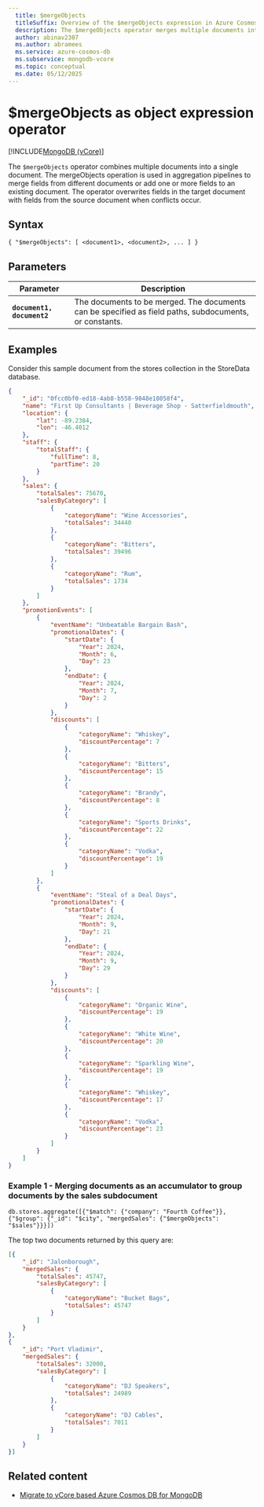 ```yaml
---
  title: $mergeObjects
  titleSuffix: Overview of the $mergeObjects expression in Azure Cosmos DB for MongoDB vCore
  description: The $mergeObjects operator merges multiple documents into a single document
  author: abinav2307
  ms.author: abramees
  ms.service: azure-cosmos-db
  ms.subservice: mongodb-vcore
  ms.topic: conceptual
  ms.date: 05/12/2025
---
```


# $mergeObjects as object expression operator

[!INCLUDE[MongoDB (vCore)](~/reusable-content/ce-skilling/azure/includes/cosmos-db/includes/appliesto-mongodb-vcore.md)]

The `$mergeObjects` operator combines multiple documents into a single document. The mergeObjects operation is used in aggregation pipelines to merge fields from different documents or add one or more fields to an existing document. The operator overwrites fields in the target document with fields from the source document when conflicts occur.

## Syntax

```mongodb
{ "$mergeObjects": [ <document1>, <document2>, ... ] }
```

## Parameters
| Parameter | Description |
| --- | --- |
| **`document1, document2`** | The documents to be merged. The documents can be specified as field paths, subdocuments, or constants. |

## Examples

Consider this sample document from the stores collection in the StoreData database.

```json
{
    "_id": "0fcc0bf0-ed18-4ab8-b558-9848e18058f4",
    "name": "First Up Consultants | Beverage Shop - Satterfieldmouth",
    "location": {
        "lat": -89.2384,
        "lon": -46.4012
    },
    "staff": {
        "totalStaff": {
            "fullTime": 8,
            "partTime": 20
        }
    },
    "sales": {
        "totalSales": 75670,
        "salesByCategory": [
            {
                "categoryName": "Wine Accessories",
                "totalSales": 34440
            },
            {
                "categoryName": "Bitters",
                "totalSales": 39496
            },
            {
                "categoryName": "Rum",
                "totalSales": 1734
            }
        ]
    },
    "promotionEvents": [
        {
            "eventName": "Unbeatable Bargain Bash",
            "promotionalDates": {
                "startDate": {
                    "Year": 2024,
                    "Month": 6,
                    "Day": 23
                },
                "endDate": {
                    "Year": 2024,
                    "Month": 7,
                    "Day": 2
                }
            },
            "discounts": [
                {
                    "categoryName": "Whiskey",
                    "discountPercentage": 7
                },
                {
                    "categoryName": "Bitters",
                    "discountPercentage": 15
                },
                {
                    "categoryName": "Brandy",
                    "discountPercentage": 8
                },
                {
                    "categoryName": "Sports Drinks",
                    "discountPercentage": 22
                },
                {
                    "categoryName": "Vodka",
                    "discountPercentage": 19
                }
            ]
        },
        {
            "eventName": "Steal of a Deal Days",
            "promotionalDates": {
                "startDate": {
                    "Year": 2024,
                    "Month": 9,
                    "Day": 21
                },
                "endDate": {
                    "Year": 2024,
                    "Month": 9,
                    "Day": 29
                }
            },
            "discounts": [
                {
                    "categoryName": "Organic Wine",
                    "discountPercentage": 19
                },
                {
                    "categoryName": "White Wine",
                    "discountPercentage": 20
                },
                {
                    "categoryName": "Sparkling Wine",
                    "discountPercentage": 19
                },
                {
                    "categoryName": "Whiskey",
                    "discountPercentage": 17
                },
                {
                    "categoryName": "Vodka",
                    "discountPercentage": 23
                }
            ]
        }
    ]
}
```

### Example 1 - Merging documents as an accumulator to group documents by the sales subdocument

```mongodb
db.stores.aggregate([{"$match": {"company": "Fourth Coffee"}}, {"$group": {"_id": "$city", "mergedSales": {"$mergeObjects": "$sales"}}}])
```

The top two documents returned by this query are:

```json
[{
    "_id": "Jalonborough",
    "mergedSales": {
        "totalSales": 45747,
        "salesByCategory": [
            {
                "categoryName": "Bucket Bags",
                "totalSales": 45747
            }
        ]
    }
},
{
    "_id": "Port Vladimir",
    "mergedSales": {
        "totalSales": 32000,
        "salesByCategory": [
            {
                "categoryName": "DJ Speakers",
                "totalSales": 24989
            },
            {
                "categoryName": "DJ Cables",
                "totalSales": 7011
            }
        ]
    }
}]
```

## Related content

- [Migrate to vCore based Azure Cosmos DB for MongoDB](https://aka.ms/migrate-to-azure-cosmosdb-for-mongodb-vcore)
